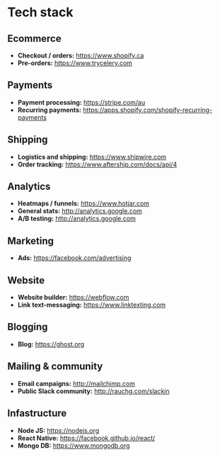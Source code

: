 # Tech stack

## Ecommerce
- **Checkout / orders:** https://www.shopify.ca
- **Pre-orders:** https://www.trycelery.com

## Payments
- **Payment processing:** https://stripe.com/au
- **Recurring payments:** https://apps.shopify.com/shopify-recurring-payments


## Shipping
- **Logistics and shipping:** https://www.shipwire.com
- **Order tracking:** https://www.aftership.com/docs/api/4

## Analytics
- **Heatmaps / funnels:** https://www.hotjar.com
- **General stats:** http://analytics.google.com
- **A/B testing:** http://analytics.google.com

## Marketing
- **Ads:** https://facebook.com/advertising

## Website
- **Website builder:** https://webflow.com
- **Link text-messaging:** https://www.linktexting.com

## Blogging
- **Blog:** https://ghost.org

## Mailing & community
- **Email campaigns:** http://mailchimp.com
- **Public Slack community:** http://rauchg.com/slackin

## Infastructure
- **Node JS:** https://nodejs.org
- **React Native:** https://facebook.github.io/react/
- **Mongo DB:** https://www.mongodb.org
